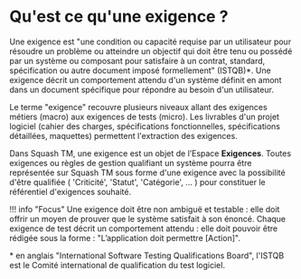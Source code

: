 # Qu'est ce qu'une exigence ?

Une exigence est "une condition ou capacité requise par un utilisateur pour résoudre un problème ou atteindre un objectif qui doit être tenu ou possédé par un système ou composant pour satisfaire à un contrat, standard, spécification ou autre document imposé formellement" (ISTQB)\*. Une exigence décrit un comportement attendu d'un système définit en amont dans un document spécifique pour répondre au besoin d'un utilisateur.

Le terme "exigence" recouvre plusieurs niveaux allant des exigences métiers (macro) aux exigences de tests (micro). Les livrables d'un projet logiciel (cahier des charges, spécifications fonctionnelles, spécifications détaillées, maquettes) permettent l'extraction des exigences. 

Dans Squash TM, une exigence est un objet de l’Espace **Exigences**. Toutes exigences ou règles de gestion qualifiant un système pourra être représentée sur Squash TM sous forme d'une exigence avec la possibilité d'être qualifiée ( 'Criticité', 'Statut', 'Catégorie', ... ) pour constituer le référentiel d'exigences souhaité.

!!! info "Focus"
    Une exigence doit être non ambiguë et testable : elle doit offrir un moyen de prouver que le système satisfait à son énoncé.
    Chaque exigence de test décrit un comportement attendu : elle doit pouvoir être rédigée sous la forme : "L’application doit permettre [Action]".

\* en anglais  "International Software Testing Qualifications Board", l'ISTQB est le Comité international de qualification du test logiciel.


<!--stackedit_data:
eyJoaXN0b3J5IjpbLTE3OTY1MDUzNzgsLTE4NjM2OTgwODIsLT
EzMDM1MjQ2MjQsMjEwMDYxMjYwMiwzNTk2MDExNTAsMTg4Nzgy
ODUwNiwtMjEyNTIzNTY1OCwtMjEyNTIzNTY1OCw0MDA1NjA0MT
gsLTE5NTM3MTY4NTYsLTcwNjIwNjUyMCwtMTk1MzcxNjg1Niwt
NzA5NTY0ODgsLTIxNDM3NDk3NywxMTcxNDExODIzLDEzOTkwOT
Y0NiwtNTQ5NDA2OTE3LC03NDYwMjcyNjksMjQ4NjMyNjQwLC0x
NDU5MDg3NDddfQ==
-->